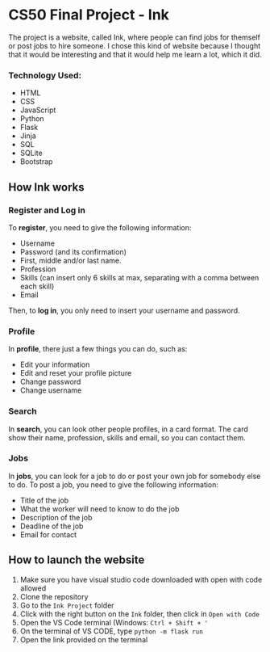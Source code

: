# CS50 Final Project - Ink

The project is a website, called Ink, where people can find jobs for themself or post jobs to hire someone. I chose this kind of website because I thought that it would be interesting and that it would help me learn a lot, which it did.

### Technology Used: 

- HTML
- CSS
- JavaScript
- Python
- Flask
- Jinja
- SQL
- SQLite
- Bootstrap

## How Ink works

### Register and Log in

To **register**, you need to give the following information:

- Username
- Password (and its confirmation)
- First, middle and/or last name.
- Profession
- Skills (can insert only 6 skills at max, separating with a comma between each skill)
- Email

Then, to **log in**, you only need to insert your username and password.

### Profile

In **profile**, there just a few things you can do, such as:

- Edit your information
- Edit and reset your profile picture
- Change password
- Change username

### Search

In **search**, you can look other people profiles, in a card format. The card show their name, profession, skills and email, so you can contact them.

### Jobs

In **jobs**, you can look for a job to do or post your own job for somebody else to do. To post a job, you need to give the following information:

- Title of the job
- What the worker will need to know to do the job
- Description of the job
- Deadline of the job
- Email for contact

## How to launch the website

1. Make sure you have visual studio code downloaded with open with code allowed
2. Clone the repository
3. Go to the `Ink Project` folder
4. Click with the right button on the `Ink` folder, then click in `Open with Code`
5. Open the VS Code terminal (Windows: `Ctrl + Shift + '`
6. On the terminal of VS CODE, type `python -m flask run`
7. Open the link provided on the terminal

